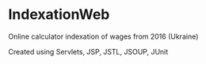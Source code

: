 # IndexationWeb
Online calculator indexation of wages from 2016 (Ukraine)

Created using Servlets, JSP, JSTL, JSOUP, JUnit
